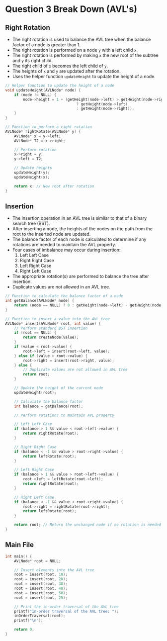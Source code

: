 # Question 3 Break Down (AVL's)

## Right Rotation

- The right rotation is used to balance the AVL tree when the balance factor of a node is greater than 1.
- The right rotation is performed on a node `y` with a left child `x`.
- The right rotation is performed by making `x` the new root of the subtree and `y` its right child.
- The right child of `x` becomes the left child of `y`.
- The heights of `x` and `y` are updated after the rotation.
- Uses the helper function `updateHeight` to update the height of a node.

```c
// Helper function to update the height of a node
void updateHeight(AVLNode* node) {
    if (node != NULL) {
        node->height = 1 + (getHeight(node->left) > getHeight(node->right)
                                ? getHeight(node->left)
                                : getHeight(node->right));
    }
}

// Function to perform a right rotation
AVLNode* rightRotate(AVLNode* y) {
    AVLNode* x = y->left;
    AVLNode* T2 = x->right;

    // Perform rotation
    x->right = y;
    y->left = T2;

    // Update heights
    updateHeight(y);
    updateHeight(x);

    return x; // New root after rotation
}
```

## Insertion

- The insertion operation in an AVL tree is similar to that of a binary search tree (BST).
- After inserting a node, the heights of the nodes on the path from the root to the inserted node are updated.
- The balance factor of each node is calculated to determine if any rotations are needed to maintain the AVL property.
- Four cases of imbalance may occur during insertion:
    1. Left Left Case
    2. Right Right Case
    3. Left Right Case
    4. Right Left Case
- The appropriate rotation(s) are performed to balance the tree after insertion.
- Duplicate values are not allowed in an AVL tree.

```c
// Function to calculate the balance factor of a node
int getBalance(AVLNode* node) {
    return (node == NULL) ? 0 : getHeight(node->left) - getHeight(node->right);
}

// Function to insert a value into the AVL tree
AVLNode* insert(AVLNode* root, int value) {
    // Perform standard BST insertion
    if (root == NULL) {
        return createNode(value);
    }
    if (value < root->value) {
        root->left = insert(root->left, value);
    } else if (value > root->value) {
        root->right = insert(root->right, value);
    } else {
        // Duplicate values are not allowed in AVL tree
        return root;
    }

    // Update the height of the current node
    updateHeight(root);

    // Calculate the balance factor
    int balance = getBalance(root);

    // Perform rotations to maintain AVL property

    // Left Left Case
    if (balance > 1 && value < root->left->value) {
        return rightRotate(root);
    }

    // Right Right Case
    if (balance < -1 && value > root->right->value) {
        return leftRotate(root);
    }

    // Left Right Case
    if (balance > 1 && value > root->left->value) {
        root->left = leftRotate(root->left);
        return rightRotate(root);
    }

    // Right Left Case
    if (balance < -1 && value < root->right->value) {
        root->right = rightRotate(root->right);
        return leftRotate(root);
    }

    return root; // Return the unchanged node if no rotation is needed
}
```

## Main File

```c
int main() {
    AVLNode* root = NULL;

    // Insert elements into the AVL tree
    root = insert(root, 10);
    root = insert(root, 20);
    root = insert(root, 30);
    root = insert(root, 40);
    root = insert(root, 50);
    root = insert(root, 25);

    // Print the in-order traversal of the AVL tree
    printf("In-order traversal of the AVL tree: ");
    inOrderTraversal(root);
    printf("\n");

    return 0;
}
```